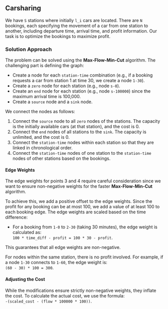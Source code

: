 ## Carsharing

We have `S` stations where initially `l_i` cars are located. There are `N` bookings, each specifying the movement of a car from one station to another, including departure time, arrival time, and profit information. Our task is to optimize the bookings to maximize profit.

### Solution Approach

The problem can be solved using the **Max-Flow-Min-Cut** algorithm. The challenging part is defining the graph:

- Create a node for each `station-time` combination (e.g., if a booking requests a car from station 1 at time 30, we create a node `1-30`).
- Create a `zero` node for each station (e.g., node `s-0`).
- Create an `end` node for each station (e.g., node `s-100000`) since the maximum arrival time is 100,000.
- Create a `source` node and a `sink` node.

We connect the nodes as follows:

1. Connect the `source` node to all `zero` nodes of the stations. The capacity is the initially available cars (at that station), and the cost is 0.
2. Connect the `end` nodes of all stations to the `sink`. The capacity is unlimited, and the cost is 0.
3. Connect the `station-time` nodes within each station so that they are linked in chronological order.
4. Connect the `station-time` nodes of one station to the `station-time` nodes of other stations based on the bookings.

#### Edge Weights

The edge weights for points 3 and 4 require careful consideration since we want to ensure non-negative weights for the faster **Max-Flow-Min-Cut** algorithm.

To achieve this, we add a positive offset to the edge weights. Since the profit for any booking can be at most 100, we add a value of at least 100 to each booking edge. The edge weights are scaled based on the time difference:

- For a booking from `1-0` to `2-30` (taking 30 minutes), the edge weight is calculated as:  
  `100 * time_diff - profit = 100 * 30 - profit`.  

This guarantees that all edge weights are non-negative.

For nodes within the same station, there is no profit involved. For example, if a node `1-30` connects to `1-60`, the edge weight is:  
`(60 - 30) * 100 = 300`.

#### Adjusting the Cost

While the modifications ensure strictly non-negative weights, they inflate the cost. To calculate the actual cost, we use the formula:  
`-(scaled_cost - (flow * 100000 * 100))`.
